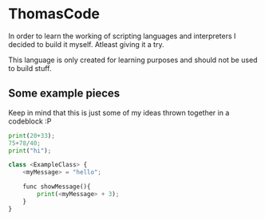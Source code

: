 # ThomasCode
In order to learn the working of scripting languages and interpreters I decided to build it myself. Atleast giving it a try.

This language is only created for learning purposes and should not be used to build stuff.

## Some example pieces
Keep in mind that this is just some of my ideas thrown together in a codeblock :P
```python
print(20+33);
75+78/40;
print("hi");

class <ExampleClass> {
    <myMessage> = "hello";

    func showMessage(){
        print(<myMessage> + 3);
    }
}
```
